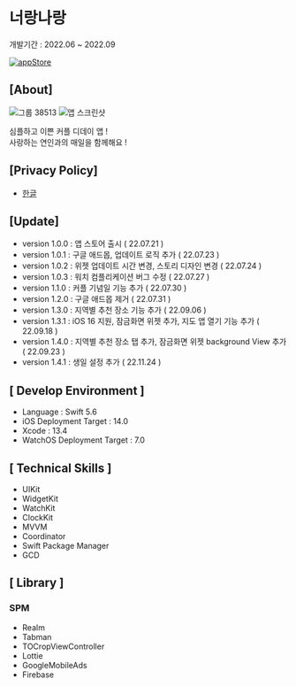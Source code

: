 # 너랑나랑

개발기간 : 2022.06 ~ 2022.09  

[![appStore](https://user-images.githubusercontent.com/50910456/173174832-7d395623-ceb3-4796-b718-22e550af6934.svg)](https://apps.apple.com/app/%EB%84%88%EB%9E%91%EB%82%98%EB%9E%91-%EC%BB%A4%ED%94%8C-%EB%94%94%EB%8D%B0%EC%9D%B4/id1635302922)

## [About]
  
![그룹 38513](https://user-images.githubusercontent.com/50910456/192079988-8744ae9a-f794-4813-ad61-bfd8797bf143.png)
![앱 스크린샷](https://user-images.githubusercontent.com/50910456/183449608-c1cd2efb-fbba-4fd8-a3eb-185bdfa3679d.png)
  
심플하고 이쁜 커플 디데이 앱 !  
사랑하는 연인과의 매일을 함께해요 !

## [Privacy Policy]

- [한글](https://github.com/ungchun/coupleDayProject/blob/main/PrivacyPolicy/ko.md)

## [Update]

- version 1.0.0 : 앱 스토어 출시 ( 22.07.21 )
- version 1.0.1 : 구글 애드몹, 업데이트 로직 추가 ( 22.07.23 )
- version 1.0.2 : 위젯 업데이트 시간 변경, 스토리 디자인 변경 ( 22.07.24 )
- version 1.0.3 : 워치 컴플리케이션 버그 수정 ( 22.07.27 )
- version 1.1.0 : 커플 기념일 기능 추가 ( 22.07.30 )
- version 1.2.0 : 구글 애드몹 제거 ( 22.07.31 )
- version 1.3.0 : 지역별 추천 장소 기능 추가 ( 22.09.06 )  
- version 1.3.1 : iOS 16 지원, 잠금화면 위젯 추가, 지도 앱 열기 기능 추가 ( 22.09.18 )  
- version 1.4.0 : 지역별 추천 장소 탭 추가, 잠금화면 위젯 background View 추가 ( 22.09.23 )
- version 1.4.1 : 생일 설정 추가 ( 22.11.24 )

## [ Develop Environment ]

- Language : Swift 5.6
- iOS Deployment Target : 14.0
- Xcode : 13.4
- WatchOS Deployment Target : 7.0

## [ Technical Skills ]

- UIKit
- WidgetKit
- WatchKit
- ClockKit
- MVVM
- Coordinator
- Swift Package Manager
- GCD  

## [ Library ]

### SPM

- Realm
- Tabman
- TOCropViewController
- Lottie
- GoogleMobileAds
- Firebase
